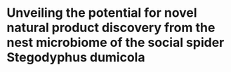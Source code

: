 # Unveiling the potential for novel natural product discovery from the nest microbiome of the social spider Stegodyphus dumicola


